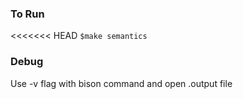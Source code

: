 ### To Run

<<<<<<< HEAD
```$make semantics```

### Debug

Use -v flag with bison command and open <name>.output file
